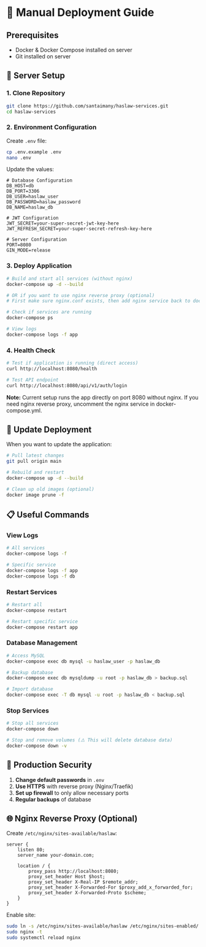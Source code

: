 # 🚀 Manual Deployment Guide

## Prerequisites
- Docker & Docker Compose installed on server
- Git installed on server

## 🔧 Server Setup

### 1. Clone Repository
```bash
git clone https://github.com/santaimany/haslaw-services.git
cd haslaw-services
```

### 2. Environment Configuration
Create `.env` file:
```bash
cp .env.example .env
nano .env
```

Update the values:
```env
# Database Configuration
DB_HOST=db
DB_PORT=3306
DB_USER=haslaw_user
DB_PASSWORD=haslaw_password
DB_NAME=haslaw_db

# JWT Configuration
JWT_SECRET=your-super-secret-jwt-key-here
JWT_REFRESH_SECRET=your-super-secret-refresh-key-here

# Server Configuration
PORT=8080
GIN_MODE=release
```

### 3. Deploy Application
```bash
# Build and start all services (without nginx)
docker-compose up -d --build

# OR if you want to use nginx reverse proxy (optional)
# First make sure nginx.conf exists, then add nginx service back to docker-compose.yml

# Check if services are running
docker-compose ps

# View logs
docker-compose logs -f app
```

### 4. Health Check
```bash
# Test if application is running (direct access)
curl http://localhost:8080/health

# Test API endpoint
curl http://localhost:8080/api/v1/auth/login
```

**Note:** Current setup runs the app directly on port 8080 without nginx. If you need nginx reverse proxy, uncomment the nginx service in docker-compose.yml.

## 🔄 Update Deployment

When you want to update the application:

```bash
# Pull latest changes
git pull origin main

# Rebuild and restart
docker-compose up -d --build

# Clean up old images (optional)
docker image prune -f
```

## 📋 Useful Commands

### View Logs
```bash
# All services
docker-compose logs -f

# Specific service
docker-compose logs -f app
docker-compose logs -f db
```

### Restart Services
```bash
# Restart all
docker-compose restart

# Restart specific service
docker-compose restart app
```

### Database Management
```bash
# Access MySQL
docker-compose exec db mysql -u haslaw_user -p haslaw_db

# Backup database
docker-compose exec db mysqldump -u root -p haslaw_db > backup.sql

# Import database
docker-compose exec -T db mysql -u root -p haslaw_db < backup.sql
```

### Stop Services
```bash
# Stop all services
docker-compose down

# Stop and remove volumes (⚠️ This will delete database data)
docker-compose down -v
```

## 🔐 Production Security

1. **Change default passwords** in `.env`
2. **Use HTTPS** with reverse proxy (Nginx/Traefik)
3. **Set up firewall** to only allow necessary ports
4. **Regular backups** of database

## 🌐 Nginx Reverse Proxy (Optional)

Create `/etc/nginx/sites-available/haslaw`:
```nginx
server {
    listen 80;
    server_name your-domain.com;

    location / {
        proxy_pass http://localhost:8080;
        proxy_set_header Host $host;
        proxy_set_header X-Real-IP $remote_addr;
        proxy_set_header X-Forwarded-For $proxy_add_x_forwarded_for;
        proxy_set_header X-Forwarded-Proto $scheme;
    }
}
```

Enable site:
```bash
sudo ln -s /etc/nginx/sites-available/haslaw /etc/nginx/sites-enabled/
sudo nginx -t
sudo systemctl reload nginx
```

